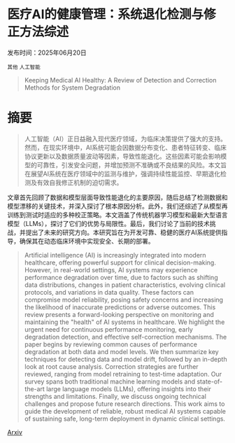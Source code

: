 # 医疗AI的健康管理：系统退化检测与修正方法综述

发布时间：2025年06月20日

`其他` `人工智能`

> Keeping Medical AI Healthy: A Review of Detection and Correction Methods for System Degradation

# 摘要

> 人工智能（AI）正日益融入现代医疗领域，为临床决策提供了强大的支持。然而，在现实环境中，AI系统可能会因数据分布变化、患者特征转变、临床协议更新以及数据质量波动等因素，导致性能退化。这些因素可能会影响模型的可靠性，引发安全问题，并增加预测不准确或不良结果的风险。本文旨在展望AI系统在医疗领域中的监测与维护，强调持续性能监控、早期退化检测及有效自我修正机制的迫切需求。

文章首先回顾了数据和模型层面导致性能退化的主要原因，随后总结了检测数据和模型漂移的关键技术，并深入探讨了根本原因分析。此外，我们还综述了从模型再训练到测试时适应的多种校正策略。本文涵盖了传统机器学习模型和最新大型语言模型（LLMs），探讨了它们的优势与局限性。最后，我们讨论了当前的技术挑战，并提出了未来的研究方向。本研究旨在为开发可靠、稳健的医疗AI系统提供指导，确保其在动态临床环境中实现安全、长期的部署。

> Artificial intelligence (AI) is increasingly integrated into modern healthcare, offering powerful support for clinical decision-making. However, in real-world settings, AI systems may experience performance degradation over time, due to factors such as shifting data distributions, changes in patient characteristics, evolving clinical protocols, and variations in data quality. These factors can compromise model reliability, posing safety concerns and increasing the likelihood of inaccurate predictions or adverse outcomes. This review presents a forward-looking perspective on monitoring and maintaining the "health" of AI systems in healthcare. We highlight the urgent need for continuous performance monitoring, early degradation detection, and effective self-correction mechanisms. The paper begins by reviewing common causes of performance degradation at both data and model levels. We then summarize key techniques for detecting data and model drift, followed by an in-depth look at root cause analysis. Correction strategies are further reviewed, ranging from model retraining to test-time adaptation. Our survey spans both traditional machine learning models and state-of-the-art large language models (LLMs), offering insights into their strengths and limitations. Finally, we discuss ongoing technical challenges and propose future research directions. This work aims to guide the development of reliable, robust medical AI systems capable of sustaining safe, long-term deployment in dynamic clinical settings.

[Arxiv](https://arxiv.org/abs/2506.17442)
